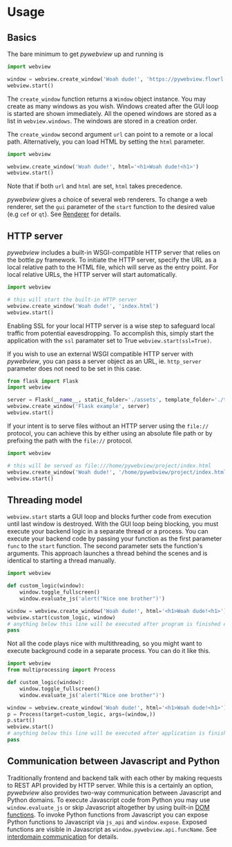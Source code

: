 # Usage

## Basics

The bare minimum to get _pywebview_ up and running is

``` python
import webview

window = webview.create_window('Woah dude!', 'https://pywebview.flowrl.com')
webview.start()
```

The `create_window` function returns a `Window` object instance. You may create as many windows as you wish. Windows created after the GUI loop is started are shown immediately. All the opened windows are stored as a list in `webview.windows`. The windows are stored in a creation order.

The `create_window` second argument `url` can point to a remote or a local path. Alternatively, you can load HTML by setting the `html` parameter.

``` python
import webview

webview.create_window('Woah dude!', html='<h1>Woah dude!<h1>')
webview.start()
```

Note that if both `url` and `html` are set, `html` takes precedence.

_pywebview_ gives a choice of several web renderers. To change a web renderer, set the `gui` parameter of the `start` function to the desired value (e.g `cef` or `qt`). See [Renderer](/guide/renderer.md) for details.

## HTTP server

_pywebview_ includes a built-in WSGI-compatible HTTP server that relies on the bottle.py framework. To initiate the HTTP server, specify the URL as a local relative path to the HTML file, which will serve as the entry point. For local relative URLs, the HTTP server will start automatically.

``` python
import webview

# this will start the built-in HTTP server
webview.create_window('Woah dude!', 'index.html')
webview.start()
```

Enabling SSL for your local HTTP server is a wise step to safeguard local traffic from potential eavesdropping. To accomplish this, simply start the application with the `ssl` paramater set to True `webview.start(ssl=True)`.

If you wish to use an external WSGI compatible HTTP server with _pywebview_, you can pass a server object as an URL, ie. `http_server` parameter does not need to be set in this case.

``` python
from flask import Flask
import webview

server = Flask(__name__, static_folder='./assets', template_folder='./templates')
webview.create_window('Flask example', server)
webview.start()
```

If your intent is to serve files without an HTTP server using the `file://` protocol, you can achieve this by either using an absolute file path or by prefixing the path with the `file://` protocol.

``` python
import webview

# this will be served as file:///home/pywebview/project/index.html
webview.create_window('Woah dude!', '/home/pywebview/project/index.html')
webview.start()
```

## Threading model

`webview.start` starts a GUI loop and blocks further code from execution until last window is destroyed. With the GUI loop being blocking, you must execute your backend logic in a separate thread or a process. You can execute your backend code by passing your function as the first parameter `func` to the `start` function. The second parameter sets the function's arguments. This approach launches a thread behind the scenes and is identical to starting a thread manually.

``` python
import webview

def custom_logic(window):
    window.toggle_fullscreen()
    window.evaluate_js('alert("Nice one brother")')

window = webview.create_window('Woah dude!', html='<h1>Woah dude!<h1>')
webview.start(custom_logic, window)
# anything below this line will be executed after program is finished executing
pass
```

Not all the code plays nice with multithreading, so you might want to execute background code in a separate process. You can do it like this.

``` python
import webview
from multiprocessing import Process

def custom_logic(window):
    window.toggle_fullscreen()
    window.evaluate_js('alert("Nice one brother")')

window = webview.create_window('Woah dude!', html='<h1>Woah dude!<h1>')
p = Process(target=custom_logic, args=(window,))
p.start()
webview.start()
# anything below this line will be executed after application is finished executing
pass
```

## Communication between Javascript and Python

Traditionally frontend and backend talk with each other by making requests to REST API provided by HTTP server. While this is a certainly an option, _pywebview_ also provides two-way communication between Javascript and Python domains. To execute Javascript code from Python you may use `window.evaluate_js` or skip Javascript altogether by using built-in [DOM functions](/guide/dom.html). To invoke Python functions from Javascript you can expose Python functions to Javascript via `js_api` and `window.expose`. Exposed functions are visible in Javascript as `window.pywebview.api.funcName`. See [interdomain communication](/guide/interdomain.md) for details.
